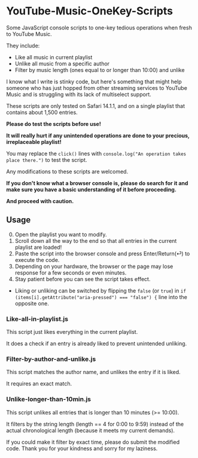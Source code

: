 # YouTube-Music-OneKey-Scripts
Some JavaScript console scripts to one-key tedious operations when fresh to YouTube Music. 

They include:
* Like all music in current playlist
* Unlike all music from a specific author
* Filter by music length (ones equal to or longer than 10:00) and unlike

I know what I write is stinky code, but here's something that might help someone who has just hopped from other streaming services to YouTube Music and is struggling with its lack of multiselect support.

These scripts are only tested on Safari 14.1.1, and on a single playlist that contains about 1,500 entries.

**Please do test the scripts before use!**

**It will really hurt if any unintended operations are done to your precious, irreplaceable playlist!**

You may replace the `click()` lines with `console.log("An operation takes place there.")` to test the script. 

Any modifications to these scripts are welcomed.

**If you don't know what a browser console is, please do search for it and make sure you have a basic understanding of it before proceeding.**

**And proceed with caution.**

## Usage
0. Open the playlist you want to modify.
0. Scroll down all the way to the end so that all entries in the current playlist are loaded!
0. Paste the script into the browser console and press Enter/Return(⏎) to execute the code.
0. Depending on your hardware, the browser or the page may lose response for a few seconds or even minutes.
0. Stay patient before you can see the script takes effect.
* Liking or unliking can be switched by flipping the `false` (or `true`) in `if (items[i].getAttribute("aria-pressed") === "false") {` line into the opposite one.

### Like-all-in-playlist.js

This script just likes everything in the current playlist.

It does a check if an entry is already liked to prevent unintended unliking.

### Filter-by-author-and-unlike.js

This script matches the author name, and unlikes the entry if it is liked.

It requires an exact match.

### Unlike-longer-than-10min.js

This script unlikes all entries that is longer than 10 minutes (>= 10:00).

It filters by the string length (length == 4 for 0:00 to 9:59) instead of the actual chronological length (because it meets my current demands).

If you could make it filter by exact time, please do submit the modified code. Thank you for your kindness and sorry for my laziness.
